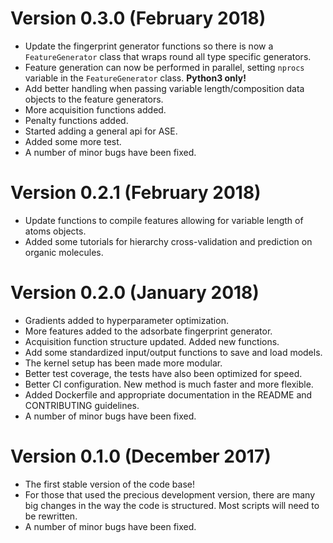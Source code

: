 # Version 0.3.0 (February 2018)

-   Update the fingerprint generator functions so there is now a
`FeatureGenerator` class that wraps round all type specific generators.
-   Feature generation can now be performed in parallel, setting `nprocs`
variable in the `FeatureGenerator` class. **Python3 only!**
-   Add better handling when passing variable length/composition data objects
to the feature generators.
-   More acquisition functions added.
-   Penalty functions added.
-   Started adding a general api for ASE.
-   Added some more test.
-   A number of minor bugs have been fixed.

# Version 0.2.1 (February 2018)

-   Update functions to compile features allowing for variable length of atoms
objects.
-   Added some tutorials for hierarchy cross-validation and prediction on
organic molecules.

# Version 0.2.0 (January 2018)

-   Gradients added to hyperparameter optimization.
-   More features added to the adsorbate fingerprint generator.
-   Acquisition function structure updated. Added new functions.
-   Add some standardized input/output functions to save and load models.
-   The kernel setup has been made more modular.
-   Better test coverage, the tests have also been optimized for speed.
-   Better CI configuration. New method is much faster and more flexible.
-   Added Dockerfile and appropriate documentation in the README and
CONTRIBUTING guidelines.
-   A number of minor bugs have been fixed.

# Version 0.1.0 (December 2017)

-   The first stable version of the code base!
-   For those that used the precious development version, there are many
big changes in the way the code is structured. Most scripts will need to be
rewritten.
-   A number of minor bugs have been fixed.
